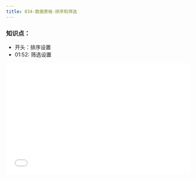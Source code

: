 ```yaml
---
title: 034-数据表格-排序和筛选
---
```


### 知识点：

- 开头：排序设置
- 01:52: 筛选设置

<div style="position: relative; padding: 30% 45%;">
<iframe style="position: absolute; width: 100%; height: 100%; left: 0; top: 0;" src="//player.bilibili.com/player.html?aid=1802974126&bvid=BV1mt421J73o&cid=1499519495&p=1&autoplay=0" frameborder="no" scrolling="no"></iframe>
</div>  
